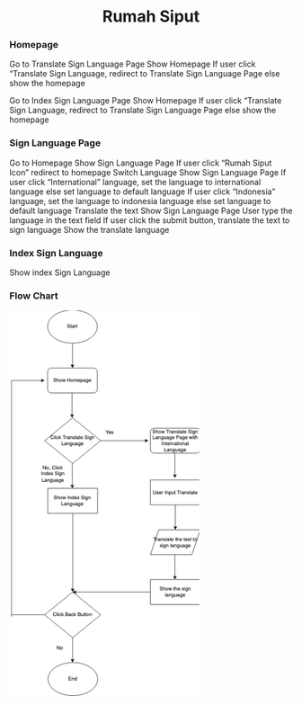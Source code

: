 <h1 align="center">Rumah Siput</h1>

### Homepage 
Go to Translate Sign Language Page
Show Homepage
If user click “Translate Sign Language, redirect to Translate Sign Language Page else show the homepage


Go to Index Sign Language Page
Show Homepage
If user click “Translate Sign Language, redirect to Translate Sign Language Page else show the homepage
	

###  Sign Language Page 
Go to Homepage 
Show Sign Language Page
If user click “Rumah Siput Icon” redirect to homepage
Switch Language
Show Sign Language Page
If user click “International” language, set the language to international language else set language to default language
If user click “Indonesia” language, set the language to indonesia language else set language to default language
Translate the text
Show Sign Language Page
User type the language in the text field
If user click the submit button, translate the text to sign language 
Show the translate language


###  Index Sign Language
Show index Sign Language

###  Flow Chart 
<img src="./assets/flow.png" al="flow"/>